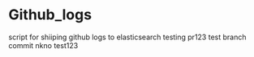 # Github_logs
script for shiiping github logs to elasticsearch
testing pr123
test branch commit
nkno
test123

